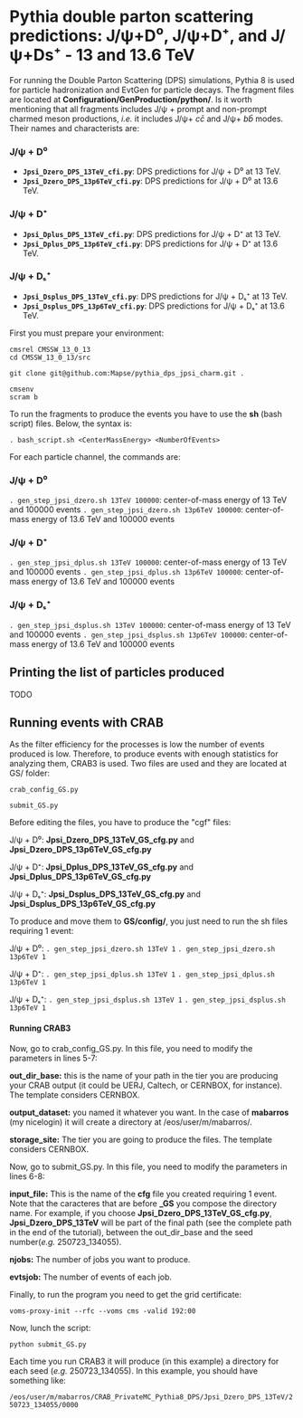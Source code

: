 # Pythia double parton scattering predictions: J/ψ+D⁰, J/ψ+D⁺, and J/ψ+Ds⁺ - 13 and 13.6 TeV

For running the Double Parton Scattering (DPS) simulations, Pythia 8 is used for particle hadronization and EvtGen for particle decays. The fragment files are located at **Configuration/GenProduction/python/**. Is it worth mentioning that all fragments includes J/ψ + prompt and non-prompt charmed meson productions, _i.e._ it includes J/ψ+ $c\bar{c}$ and J/ψ+ $b\bar{b}$ modes.
Their names and characterists are:

### J/ψ + D⁰
- **`Jpsi_Dzero_DPS_13TeV_cfi.py`**: DPS predictions for J/ψ + D⁰ at 13 TeV. 
- **`Jpsi_Dzero_DPS_13p6TeV_cfi.py`**: DPS predictions for J/ψ + D⁰ at 13.6 TeV. 

### J/ψ + D⁺
- **`Jpsi_Dplus_DPS_13TeV_cfi.py`**: DPS predictions for J/ψ + D⁺ at 13 TeV. 
- **`Jpsi_Dplus_DPS_13p6TeV_cfi.py`**: DPS predictions for J/ψ + D⁺ at 13.6 TeV. 

### J/ψ + Dₛ⁺
- **`Jpsi_Dsplus_DPS_13TeV_cfi.py`**: DPS predictions for J/ψ + Dₛ⁺ at 13 TeV. 
- **`Jpsi_Dsplus_DPS_13p6TeV_cfi.py`**: DPS predictions for J/ψ + Dₛ⁺ at 13.6 TeV.

First you must prepare your environment:

```
cmsrel CMSSW_13_0_13
cd CMSSW_13_0_13/src

git clone git@github.com:Mapse/pythia_dps_jpsi_charm.git .

cmsenv
scram b
```

To run the fragments to produce the events you have to use the **sh** (bash script) files. Below, the
syntax is:

`. bash_script.sh <CenterMassEnergy> <NumberOfEvents>`

For each particle channel, the commands are:

### J/ψ + D⁰
`. gen_step_jpsi_dzero.sh 13TeV 100000`: center-of-mass energy of 13 TeV and 100000 events
`. gen_step_jpsi_dzero.sh 13p6TeV 100000`: center-of-mass energy of 13.6 TeV and 100000 events

### J/ψ + D⁺
`. gen_step_jpsi_dplus.sh 13TeV 100000`: center-of-mass energy of 13 TeV and 100000 events
`. gen_step_jpsi_dplus.sh 13p6TeV 100000`: center-of-mass energy of 13.6 TeV and 100000 events

### J/ψ + Dₛ⁺
`. gen_step_jpsi_dsplus.sh 13TeV 100000`: center-of-mass energy of 13 TeV and 100000 events
`. gen_step_jpsi_dsplus.sh 13p6TeV 100000`: center-of-mass energy of 13.6 TeV and 100000 events

## Printing the list of particles produced 

TODO

## Running events with CRAB

As the filter efficiency for the processes is low the number of events produced is low. Therefore, to produce events with enough statistics for analyzing them, CRAB3 is used. Two files are used and they are located at GS/ folder:

`crab_config_GS.py`

`submit_GS.py`

Before editing the files, you have to produce the "cgf" files:

J/ψ + D⁰: **Jpsi_Dzero_DPS_13TeV_GS_cfg.py** and **Jpsi_Dzero_DPS_13p6TeV_GS_cfg.py**

J/ψ + D⁺: **Jpsi_Dplus_DPS_13TeV_GS_cfg.py** and **Jpsi_Dplus_DPS_13p6TeV_GS_cfg.py**

J/ψ + Dₛ⁺: **Jpsi_Dsplus_DPS_13TeV_GS_cfg.py** and **Jpsi_Dsplus_DPS_13p6TeV_GS_cfg.py**

To produce and move them to **GS/config/**, you just need to run the sh files requiring 1 event:

J/ψ + D⁰: `. gen_step_jpsi_dzero.sh 13TeV 1`
`. gen_step_jpsi_dzero.sh 13p6TeV 1`

J/ψ + D⁺: `. gen_step_jpsi_dplus.sh 13TeV 1`
`. gen_step_jpsi_dplus.sh 13p6TeV 1`

J/ψ + Dₛ⁺: `. gen_step_jpsi_dsplus.sh 13TeV 1`
`. gen_step_jpsi_dsplus.sh 13p6TeV 1`

#### Running CRAB3

Now, go to crab_config_GS.py. In this file, you need to modify the parameters in lines 5-7:

**out_dir_base:** this is the name of your path in the tier you are producing your CRAB output (it could be UERJ, Caltech, or CERNBOX, for instance). The template considers CERNBOX.

**output_dataset:** you named it whatever you want. In the case of **mabarros** (my nicelogin) it will create a directory at /eos/user/m/mabarros/.

**storage_site:** The tier you are going to produce the files. The template considers CERNBOX.

Now, go to submit_GS.py. In this file, you need to modify the parameters in lines 6-8:

**input_file:** This is the name of the **cfg** file you created requiring 1 event. Note that the caracteres that are before **_GS** you compose the directory name. For example, if you choose **Jpsi_Dzero_DPS_13TeV_GS_cfg.py**, **Jpsi_Dzero_DPS_13TeV** will be part of the final path (see the complete path in the end of the tutorial), between the out_dir_base and the seed number(_e.g._ 250723_134055).

**njobs:** The number of jobs you want to produce.

**evtsjob:** The number of events of each job.

Finally, to run the program you need to get the grid certificate:

`voms-proxy-init --rfc --voms cms -valid 192:00`

Now, lunch the script:

`python submit_GS.py`

Each time you run CRAB3 it will produce (in this example) a directory for each seed (_e.g._ 250723_134055). In this example, you should have something like:

`/eos/user/m/mabarros/CRAB_PrivateMC_Pythia8_DPS/Jpsi_Dzero_DPS_13TeV/250723_134055/0000`




